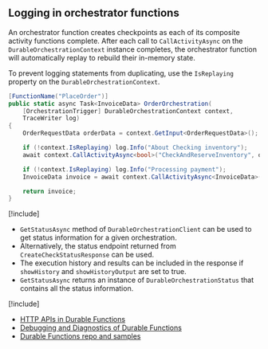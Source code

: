 ## Logging in orchestrator functions
An orchestrator function creates checkpoints as each of its composite activity functions complete. After each call to `CallActivityAsync` on the `DurableOrchestrationContext` instance completes, the orchestrator function will automatically replay to rebuild their in-memory state.

To prevent logging statements from duplicating, use the `IsReplaying` property on the `DurableOrchestrationContext`.

```csharp
[FunctionName("PlaceOrder")]
public static async Task<InvoiceData> OrderOrchestration(
    [OrchestrationTrigger] DurableOrchestrationContext context,
    TraceWriter log)
{
    OrderRequestData orderData = context.GetInput<OrderRequestData>();

    if (!context.IsReplaying) log.Info("About Checking inventory");
    await context.CallActivityAsync<bool>("CheckAndReserveInventory", orderData);

    if (!context.IsReplaying) log.Info("Processing payment");
    InvoiceData invoice = await context.CallActivityAsync<InvoiceData>("ProcessPayment", orderData);

    return invoice;
}
```

[!include[](../includes/takeaways-heading.md)]
* `GetStatusAsync` method of `DurableOrchestrationClient` can be used to get status information for a given orchestration.
* Alternatively, the status endpoint returned from `CreateCheckStatusResponse` can be used.
* The execution history and results can be included in the response if `showHistory` and `showHistoryOutput` are set to true.
* `GetStatusAsync` returns an instance of `DurableOrchestrationStatus` that contains all the status information.

[!include[](../includes/read-more-heading.md)]
* [HTTP APIs in Durable Functions](https://docs.microsoft.com/azure/azure-functions/durable-functions-http-api)
* [Debugging and Diagnostics of Durable Functions](https://cda.ms/rH)
* [Durable Functions repo and samples](https://github.com/Azure/azure-functions-durable-extension)
